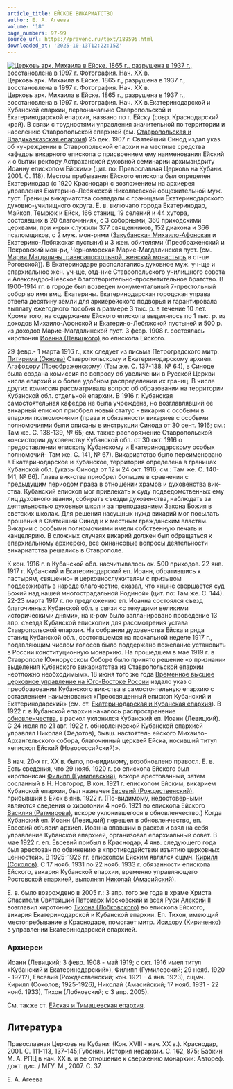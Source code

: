 ```yaml
---
article_title: ЕЙСКОЕ ВИКАРИАТСТВО
author: Е. А. Агеева
volume: '18'
page_numbers: 97-99
source_url: https://pravenc.ru/text/189595.html
downloaded_at: '2025-10-13T12:22:15Z'
---
```


[![Церковь арх. Михаила в Ейске. 1865 г., разрушена в 1937 г., восстановлена в 1997 г. Фотография. Нач. XX в.](https://pravenc.ru/data/227/494/1234/i200.jpg "Кликните для увеличения картинки")](https://pravenc.ru/data/227/494/1234/i400.jpg)Церковь арх. Михаила в Ейске. 1865 г., разрушена в 1937 г., восстановлена в 1997 г. Фотография. Нач. XX в.  
Церковь арх. Михаила в Ейске. 1865 г., разрушена в 1937 г., восстановлена в 1997 г. Фотография. Нач. XX в.Екатеринодарской и Кубанской епархии, первоначально Ставропольской и Екатеринодарской епархии, названо по г. Ейску (совр. Краснодарский край). В связи с трудностями управления значительной по территории и населению Ставропольской епархией (см. [Ставропольская и Владикавказская епархия](<https://pravenc.ru/text/Ставропольская и Владикавказская епархия.html>)) 25 дек. 1907 г. Святейший Синод издал указ об «учреждении в Ставропольской епархии на местные средства кафедры викарного епископа с присвоением ему наименования Ейский и о бытии ректору Астраханской духовной семинарии архимандриту Иоанну епископом Ейским» (цит. по: Православная Церковь на Кубани. 2001. С. 118). Местом пребывания Ейского епископа был определен Екатеринодар (с 1920 Краснодар) с возложением на архиерея управления Екатерино-Лебяжской Николаевской общежительной муж. пуст. Границы викариатства совпадали с границами Екатеринодарского духовно-училищного округа. Е. в. включало города Екатеринодар, Майкоп, Темрюк и Ейск, 166 станиц, 19 селений и 44 хутора, состоявших в 20 благочиниях, с 3 соборными, 360 приходскими церквами, при к-рых служили 377 священников, 152 диакона и 366 псаломщиков, с 2 муж. мон-рями ([Закубанская Михаило-Афонская](<https://pravenc.ru/text/Закубанская Михаило-Афонская.html>) и Екатерино-Лебяжская пустыни) и 3 жен. обителями (Преображенский и Покровский мон-ри, Черноморская Марие-Магдалинская пуст. (см. [Марии Магдалины, равноапостольной, женский монастырь](<https://pravenc.ru/text/Марии Магдалины  равноапостольной  женский монастырь.html>) в ст-це Роговской)). В Екатеринодаре располагались духовное муж. уч-ще и епархиальное жен. уч-ще, отд-ние Ставропольского училищного совета и Александро-Невское благотворительно-просветительное братство. В 1900-1914 гг. в городе был возведен монументальный 7-престольный собор во имя вмц. Екатерины. Екатеринодарская городская управа отвела десятину земли для архиерейского подворья и гарантировала выплату ежегодного пособия в размере 3 тыс. р. в течение 10 лет. Кроме того, на содержание Ейского епископа выделялось по 1 тыс. р. из доходов Михаило-Афонской и Екатерино-Лебяжской пустыней и 500 р. из доходов Марие-Магдалинской пуст. 3 февр. 1908 г. состоялась хиротония [Иоанна (Левицкого)](<https://pravenc.ru/text/Иоанна (Левицкого).html>) во епископа Ейского.

29 февр.- 1 марта 1916 г., как следует из письма Петроградского митр. [Питирима (Окнова)](<https://pravenc.ru/text/Питирима (Окнова).html>) Ставропольскому и Екатеринодарскому архиеп. [Агафодору (Преображенскому)](<https://pravenc.ru/text/Агафодору (Преображенскому).html>) (Там же. С. 137-138, № 64), в Синоде была создана комиссия по вопросу об увеличении в Русской Церкви числа епархий и о более удобном распределении их границ. В числе других комиссия рассматривала вопрос об образовании на территории Кубанской обл. отдельной епархии. В 1916 г. Кубанская самостоятельная кафедра не была учреждена, но возглавлявший ее викарный епископ приобрел новый статус - викария с особыми в епархии полномочиями (права и обязанности викариев с особыми полномочиями были описаны в инструкции Синода от 30 сент. 1916; см.: Там же. С. 138-139, № 65; см. также распоряжение Ставропольской консистории духовенству Кубанской обл. от 30 окт. 1916 о предоставлении епископу Кубанскому и Екатеринодарскому особых полномочий- Там же. С. 141, № 67). Викариатство было переименовано в Екатеринодарское и Кубанское, территория определена в границах Кубанской обл. (указы Синода от 12 и 24 окт. 1916; см.: Там же. С. 140-141, № 66). Глава вик-ства приобрел большие в сравнении с предыдущим периодом права в отношении храмов и духовенства вик-ства. Кубанский епископ мог привлекать к суду подведомственных ему лиц духовного звания, собирать съезды духовенства, наблюдать за деятельностью духовных школ и за преподаванием Закона Божия в светских школах. Для решения насущных нужд викарий мог посылать прошения в Святейший Синод и к местным гражданским властям. Викарии с особыми полномочиями имели собственную печать и канцелярию. В сложных случаях викарий должен был обращаться к епархиальному архиерею, все финансовые вопросы деятельности викариатства решались в Ставрополе.

К кон. 1916 г. в Кубанской обл. насчитывалось ок. 500 приходов. 22 янв. 1917 г. Кубанский и Екатеринодарский еп. Иоанн, обратившись к пастырям, священно- и церковнослужителям с призывом поддерживать в народе благочестие, сказал, что «ныне свершается суд Божий над нашей многострадальной Родиной» (цит. по: Там же. С. 144). 22-23 марта 1917 г. по предложению еп. Иоанна состоялся съезд благочинных Кубанской обл. в связи «с текущими великими историческими днями», на к-ром было запланировано проведение 13 апр. съезда Кубанской епископии для рассмотрения устава Ставропольской епархии. На собрании духовенства Ейска и ряда станиц Кубанской обл., состоявшемся на пасхальной неделе 1917 г., подавляющим числом голосов было поддержано пожелание установить в России конституционную монархию. На прошедшем в мае 1919 г. в Ставрополе Южнорусском Соборе было принято решение «о признании выделения Кубанского викариатства из Ставропольской епархии неотложно необходимым». 18 июня того же года [Временное высшее церковное управление на Юго-Востоке России](<https://pravenc.ru/text/Временное высшее церковное управление на Юго-Востоке России.html>) издало указ о преобразовании Кубанского вик-ства в самостоятельную епархию с оставлением наименования «Преосвященный епископ Кубанский и Екатеринодарский» (см. ст. [Екатеринодарская и Кубанская епархия](<https://pravenc.ru/text/Екатеринодарская и Кубанская епархия.html>)). В 1922 г. в Кубанской епархии началось распространение [обновленчества](https://pravenc.ru/text/обновленчество.html), в раскол уклонился Кубанский еп. Иоанн (Левицкий). С 24 июля по 21 авг. 1922 г. обновленческой Кубанской епархией управлял Николай (Федотов), бывш. настоятель ейского Михаило-Архангельского собора, благочинный церквей Ейска, носивший титул «епископ Ейский (Новороссийский)».

В нач. 20-х гг. XХ в. было, по-видимому, возобновлено правосл. Е. в. Есть сведения, что 29 нояб. 1920 г. во епископа Ейского был хиротонисан [Филипп (Гумилевский)](<https://pravenc.ru/text/Филипп (Гумилевский).html>), вскоре арестованный, затем сосланный в Н. Новгород. В кон. 1921 г. епископом Ейским, викарием Кубанской епархии, был назначен [Евсевий (Рождественский)](<https://pravenc.ru/text/Евсевий (Рождественский).html>), прибывший в Ейск в янв. 1922 г. (По-видимому, недостоверными являются сведения о хиротонии 4 нояб. 1921 во епископа Ейского [Василия (Ратмирова)](https://pravenc.ru/text/ВАСИЛИЙ.html), вскоре уклонившегося в обновленчество.) Когда Кубанский еп. Иоанн (Левицкий) перешел в обновленчество, еп. Евсевий объявил архиеп. Иоанна впавшим в раскол и взял на себя управление Кубанской епархией, организовал епархиальный совет. В мае 1922 г. еп. Евсевий прибыл в Краснодар, 4 янв. следующего года был арестован по обвинению в «противодействии изъятию церковных ценностей». В 1925-1926 гг. епископом Ейским являлся сщмч. [Кирилл (Соколов)](<https://pravenc.ru/text/Кирилл (Соколов).html>). С 17 нояб. 1931 по 22 нояб. 1933 г. обязанности епископа Ейского, викария Кубанской епархии, временно управляющего Ростовской епархией, выполнял [Николай (Амасийский)](<https://pravenc.ru/text/Николай (Амасийский).html>).

Е. в. было возрождено в 2005 г.: 3 апр. того же года в храме Христа Спасителя Святейший Патриарх Московский и всея Руси [Алексий II](<https://pravenc.ru/text/Алексий II.html>) возглавил хиротонию [Тихона (Лобковского)](<https://pravenc.ru/text/Тихона (Лобковского).html>) во епископа Ейского, викария Екатеринодарской и Кубанской епархии. Еп. Тихон, имеющий местопребывание в Краснодаре, помогает митр. [Исидору (Кириченко)](<https://pravenc.ru/text/Исидору (Кириченко).html>) в управлении Екатеринодарской епархией.

### Архиереи

Иоанн (Левицкий; 3 февр. 1908 - май 1919; с окт. 1916 имел титул «Кубанский и Екатеринодарский»), Филипп (Гумилевский; 29 нояб. 1920 - 1921?), Евсевий (Рождественский; кон. 1921 - 4 янв. 1923), сщмч. Кирилл (Соколов; 1925-1926), Николай (Амасийский; 17 нояб. 1931 - 22 нояб. 1933), Тихон (Лобковский; с 3 апр. 2005).

См. также ст. [Ейская и Тимашевская епархия](<https://pravenc.ru/text/Ейская и Тимашевская епархия.html>).

## Литература

Православная Церковь на Кубани: (Кон. ХVIII - нач. ХХ в.). Краснодар, 2001. С. 111-113, 137-145;Губонин. История иерархии. С. 162, 875; Бабкин М. А. РПЦ в нач. ХХ в. и ее отношение к свержению монархии: Автореф. докт. дис. / МГУ. М., 2007. С. 37.

Е. А. Агеева
